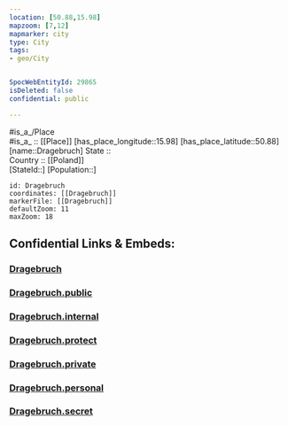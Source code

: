 ```yaml
---
location: [50.88,15.98] 
mapzoom: [7,12] 
mapmarker: city 
type: City
tags:
- geo/City


SpocWebEntityId: 29865
isDeleted: false
confidential: public

---
```

#is_a_/Place  
#is_a_ :: [[Place]] 
[has_place_longitude::15.98] 
[has_place_latitude::50.88] 
[name::Dragebruch] 
State ::  
Country :: [[Poland]]  
[StateId::] 
[Population::] 



```leaflet
id: Dragebruch
coordinates: [[Dragebruch]] 
markerFile: [[Dragebruch]] 
defaultZoom: 11 
maxZoom: 18
```


## Confidential Links & Embeds: 

### [Dragebruch](/_Standards/Earth/Continent/Europe/Europe~East/Poland/Provinces~Poland/Lower_Silesian/City/Dragebruch.md) 

### [Dragebruch.public](/_public/Earth/Continent/Europe/Europe~East/Poland/Provinces~Poland/Lower_Silesian/City/Dragebruch.public.md) 

### [Dragebruch.internal](/_internal/Earth/Continent/Europe/Europe~East/Poland/Provinces~Poland/Lower_Silesian/City/Dragebruch.internal.md) 

### [Dragebruch.protect](/_protect/Earth/Continent/Europe/Europe~East/Poland/Provinces~Poland/Lower_Silesian/City/Dragebruch.protect.md) 

### [Dragebruch.private](/_private/Earth/Continent/Europe/Europe~East/Poland/Provinces~Poland/Lower_Silesian/City/Dragebruch.private.md) 

### [Dragebruch.personal](/_personal/Earth/Continent/Europe/Europe~East/Poland/Provinces~Poland/Lower_Silesian/City/Dragebruch.personal.md) 

### [Dragebruch.secret](/_secret/Earth/Continent/Europe/Europe~East/Poland/Provinces~Poland/Lower_Silesian/City/Dragebruch.secret.md)

